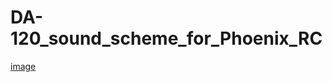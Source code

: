 # DA-120_sound_scheme_for_Phoenix_RC
[image](https://cdn.shopify.com/s/files/1/0826/8595/products/DA-120_1024x1024.jpg?v=1431524674)
